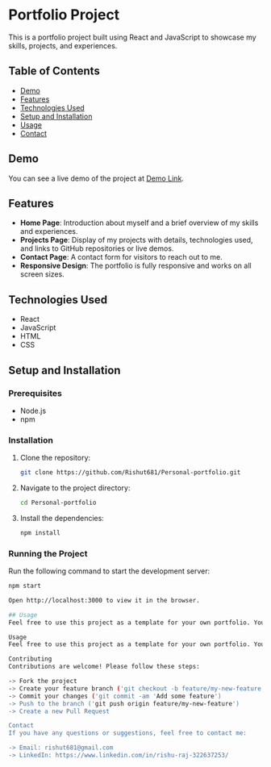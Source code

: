 # Portfolio Project

This is a portfolio project built using React and JavaScript to showcase my skills, projects, and experiences.

## Table of Contents
- [Demo](#demo)
- [Features](#features)
- [Technologies Used](#technologies-used)
- [Setup and Installation](#setup-and-installation)
- [Usage](#usage)
- [Contact](#contact)

## Demo

You can see a live demo of the project at [Demo Link](#).

## Features

- **Home Page**: Introduction about myself and a brief overview of my skills and experiences.
- **Projects Page**: Display of my projects with details, technologies used, and links to GitHub repositories or live demos.
- **Contact Page**: A contact form for visitors to reach out to me.
- **Responsive Design**: The portfolio is fully responsive and works on all screen sizes.

## Technologies Used

- React
- JavaScript
- HTML
- CSS

## Setup and Installation

### Prerequisites

- Node.js
- npm

### Installation

1. Clone the repository:

    ```bash
    git clone https://github.com/Rishut681/Personal-portfolio.git
    ```

2. Navigate to the project directory:

    ```bash
    cd Personal-portfolio
    ```

3. Install the dependencies:

    ```bash
    npm install
    ```

### Running the Project

Run the following command to start the development server:

```bash
npm start

Open http://localhost:3000 to view it in the browser.

## Usage
Feel free to use this project as a template for your own portfolio. You can customize the content, design, and add your own projects and experiences.

Usage
Feel free to use this project as a template for your own portfolio. You can customize the content, design, and add your own projects and experiences.

Contributing
Contributions are welcome! Please follow these steps:

-> Fork the project
-> Create your feature branch ('git checkout -b feature/my-new-feature')
-> Commit your changes ('git commit -am 'Add some feature')
-> Push to the branch ('git push origin feature/my-new-feature')
-> Create a new Pull Request

Contact
If you have any questions or suggestions, feel free to contact me:

-> Email: rishut681@gmail.com
-> LinkedIn: https://www.linkedin.com/in/rishu-raj-322637253/
